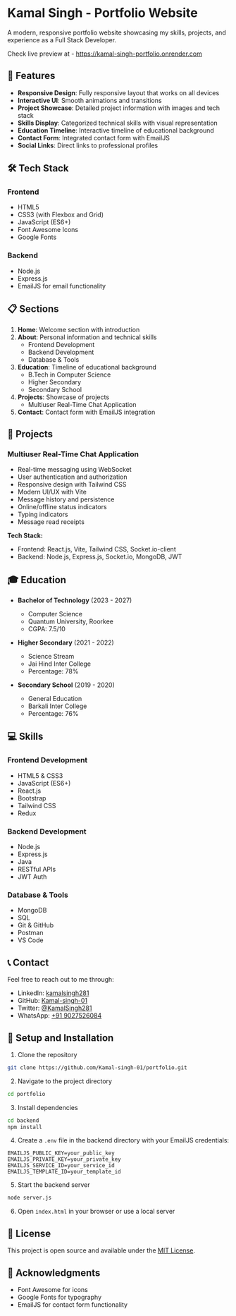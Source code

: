 # Kamal Singh - Portfolio Website

A modern, responsive portfolio website showcasing my skills, projects, and experience as a Full Stack Developer.

Check live preview at - https://kamal-singh-portfolio.onrender.com

## 🌟 Features

- **Responsive Design**: Fully responsive layout that works on all devices
- **Interactive UI**: Smooth animations and transitions
- **Project Showcase**: Detailed project information with images and tech stack
- **Skills Display**: Categorized technical skills with visual representation
- **Education Timeline**: Interactive timeline of educational background
- **Contact Form**: Integrated contact form with EmailJS
- **Social Links**: Direct links to professional profiles

## 🛠️ Tech Stack

### Frontend
- HTML5
- CSS3 (with Flexbox and Grid)
- JavaScript (ES6+)
- Font Awesome Icons
- Google Fonts

### Backend
- Node.js
- Express.js
- EmailJS for email functionality

## 📋 Sections

1. **Home**: Welcome section with introduction
2. **About**: Personal information and technical skills
   - Frontend Development
   - Backend Development
   - Database & Tools
3. **Education**: Timeline of educational background
   - B.Tech in Computer Science
   - Higher Secondary
   - Secondary School
4. **Projects**: Showcase of projects
   - Multiuser Real-Time Chat Application
5. **Contact**: Contact form with EmailJS integration

## 🚀 Projects

### Multiuser Real-Time Chat Application
- Real-time messaging using WebSocket
- User authentication and authorization
- Responsive design with Tailwind CSS
- Modern UI/UX with Vite
- Message history and persistence
- Online/offline status indicators
- Typing indicators
- Message read receipts

**Tech Stack:**
- Frontend: React.js, Vite, Tailwind CSS, Socket.io-client
- Backend: Node.js, Express.js, Socket.io, MongoDB, JWT

## 🎓 Education

- **Bachelor of Technology** (2023 - 2027)
  - Computer Science
  - Quantum University, Roorkee
  - CGPA: 7.5/10

- **Higher Secondary** (2021 - 2022)
  - Science Stream
  - Jai Hind Inter College
  - Percentage: 78%

- **Secondary School** (2019 - 2020)
  - General Education
  - Barkali Inter College
  - Percentage: 76%

## 💻 Skills

### Frontend Development
- HTML5 & CSS3
- JavaScript (ES6+)
- React.js
- Bootstrap
- Tailwind CSS
- Redux

### Backend Development
- Node.js
- Express.js
- Java
- RESTful APIs
- JWT Auth

### Database & Tools
- MongoDB
- SQL
- Git & GitHub
- Postman
- VS Code

## 📞 Contact

Feel free to reach out to me through:
- LinkedIn: [kamalsingh281](https://www.linkedin.com/in/kamalsingh281/)
- GitHub: [Kamal-singh-01](https://github.com/Kamal-singh-01)
- Twitter: [@KamalSingh281](https://x.com/KamalSingh281)
- WhatsApp: [+91 9027526084](https://wa.me/919027526084)

## 🔧 Setup and Installation

1. Clone the repository
```bash
git clone https://github.com/Kamal-singh-01/portfolio.git
```

2. Navigate to the project directory
```bash
cd portfolio
```

3. Install dependencies
```bash
cd backend
npm install
```

4. Create a `.env` file in the backend directory with your EmailJS credentials:
```
EMAILJS_PUBLIC_KEY=your_public_key
EMAILJS_PRIVATE_KEY=your_private_key
EMAILJS_SERVICE_ID=your_service_id
EMAILJS_TEMPLATE_ID=your_template_id
```

5. Start the backend server
```bash
node server.js
```

6. Open `index.html` in your browser or use a local server

## 📝 License

This project is open source and available under the [MIT License](LICENSE).

## 🙏 Acknowledgments

- Font Awesome for icons
- Google Fonts for typography
- EmailJS for contact form functionality 
